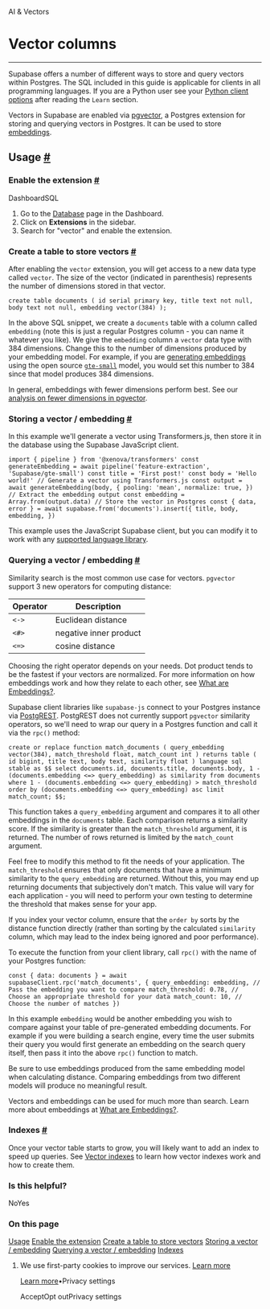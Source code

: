 AI & Vectors

# Vector columns

* * *

Supabase offers a number of different ways to store and query vectors within Postgres. The SQL included in this guide is applicable for clients in all programming languages. If you are a Python user see your [Python client options](https://supabase.com/docs/guides/ai/python-clients) after reading the `Learn` section.

Vectors in Supabase are enabled via [pgvector](https://github.com/pgvector/pgvector/), a Postgres extension for storing and querying vectors in Postgres. It can be used to store [embeddings](https://supabase.com/docs/guides/ai/concepts#what-are-embeddings).

## Usage [\#](https://supabase.com/docs/guides/ai/vector-columns\#usage)

### Enable the extension [\#](https://supabase.com/docs/guides/ai/vector-columns\#enable-the-extension)

DashboardSQL

1. Go to the [Database](https://supabase.com/dashboard/project/_/database/tables) page in the Dashboard.
2. Click on **Extensions** in the sidebar.
3. Search for "vector" and enable the extension.

### Create a table to store vectors [\#](https://supabase.com/docs/guides/ai/vector-columns\#create-a-table-to-store-vectors)

After enabling the `vector` extension, you will get access to a new data type called `vector`. The size of the vector (indicated in parenthesis) represents the number of dimensions stored in that vector.

`
create table documents (
id serial primary key,
title text not null,
body text not null,
embedding vector(384)
);
`

In the above SQL snippet, we create a `documents` table with a column called `embedding` (note this is just a regular Postgres column - you can name it whatever you like). We give the `embedding` column a `vector` data type with 384 dimensions. Change this to the number of dimensions produced by your embedding model. For example, if you are [generating embeddings](https://supabase.com/docs/guides/ai/quickstarts/generate-text-embeddings) using the open source [`gte-small`](https://huggingface.co/Supabase/gte-small) model, you would set this number to 384 since that model produces 384 dimensions.

In general, embeddings with fewer dimensions perform best. See our [analysis on fewer dimensions in pgvector](https://supabase.com/blog/fewer-dimensions-are-better-pgvector).

### Storing a vector / embedding [\#](https://supabase.com/docs/guides/ai/vector-columns\#storing-a-vector--embedding)

In this example we'll generate a vector using Transformers.js, then store it in the database using the Supabase JavaScript client.

`
import { pipeline } from '@xenova/transformers'
const generateEmbedding = await pipeline('feature-extraction', 'Supabase/gte-small')
const title = 'First post!'
const body = 'Hello world!'
// Generate a vector using Transformers.js
const output = await generateEmbedding(body, {
pooling: 'mean',
normalize: true,
})
// Extract the embedding output
const embedding = Array.from(output.data)
// Store the vector in Postgres
const { data, error } = await supabase.from('documents').insert({
title,
body,
embedding,
})
`

This example uses the JavaScript Supabase client, but you can modify it to work with any [supported language library](https://supabase.com/docs#client-libraries).

### Querying a vector / embedding [\#](https://supabase.com/docs/guides/ai/vector-columns\#querying-a-vector--embedding)

Similarity search is the most common use case for vectors. `pgvector` support 3 new operators for computing distance:

| Operator | Description |
| --- | --- |
| `<->` | Euclidean distance |
| `<#>` | negative inner product |
| `<=>` | cosine distance |

Choosing the right operator depends on your needs. Dot product tends to be the fastest if your vectors are normalized. For more information on how embeddings work and how they relate to each other, see [What are Embeddings?](https://supabase.com/docs/guides/ai/concepts#what-are-embeddings).

Supabase client libraries like `supabase-js` connect to your Postgres instance via [PostgREST](https://supabase.com/docs/guides/getting-started/architecture#postgrest-api). PostgREST does not currently support `pgvector` similarity operators, so we'll need to wrap our query in a Postgres function and call it via the `rpc()` method:

`
create or replace function match_documents (
query_embedding vector(384),
match_threshold float,
match_count int
)
returns table (
id bigint,
title text,
body text,
similarity float
)
language sql stable
as $$
select
    documents.id,
    documents.title,
    documents.body,
    1 - (documents.embedding <=> query_embedding) as similarity
from documents
where 1 - (documents.embedding <=> query_embedding) > match_threshold
order by (documents.embedding <=> query_embedding) asc
limit match_count;
$$;
`

This function takes a `query_embedding` argument and compares it to all other embeddings in the `documents` table. Each comparison returns a similarity score. If the similarity is greater than the `match_threshold` argument, it is returned. The number of rows returned is limited by the `match_count` argument.

Feel free to modify this method to fit the needs of your application. The `match_threshold` ensures that only documents that have a minimum similarity to the `query_embedding` are returned. Without this, you may end up returning documents that subjectively don't match. This value will vary for each application - you will need to perform your own testing to determine the threshold that makes sense for your app.

If you index your vector column, ensure that the `order by` sorts by the distance function directly (rather than sorting by the calculated `similarity` column, which may lead to the index being ignored and poor performance).

To execute the function from your client library, call `rpc()` with the name of your Postgres function:

`
const { data: documents } = await supabaseClient.rpc('match_documents', {
query_embedding: embedding, // Pass the embedding you want to compare
match_threshold: 0.78, // Choose an appropriate threshold for your data
match_count: 10, // Choose the number of matches
})
`

In this example `embedding` would be another embedding you wish to compare against your table of pre-generated embedding documents. For example if you were building a search engine, every time the user submits their query you would first generate an embedding on the search query itself, then pass it into the above `rpc()` function to match.

Be sure to use embeddings produced from the same embedding model when calculating distance. Comparing embeddings from two different models will produce no meaningful result.

Vectors and embeddings can be used for much more than search. Learn more about embeddings at [What are Embeddings?](https://supabase.com/docs/guides/ai/concepts#what-are-embeddings).

### Indexes [\#](https://supabase.com/docs/guides/ai/vector-columns\#indexes)

Once your vector table starts to grow, you will likely want to add an index to speed up queries. See [Vector indexes](https://supabase.com/docs/guides/ai/vector-indexes) to learn how vector indexes work and how to create them.

### Is this helpful?

NoYes

### On this page

[Usage](https://supabase.com/docs/guides/ai/vector-columns#usage) [Enable the extension](https://supabase.com/docs/guides/ai/vector-columns#enable-the-extension) [Create a table to store vectors](https://supabase.com/docs/guides/ai/vector-columns#create-a-table-to-store-vectors) [Storing a vector / embedding](https://supabase.com/docs/guides/ai/vector-columns#storing-a-vector--embedding) [Querying a vector / embedding](https://supabase.com/docs/guides/ai/vector-columns#querying-a-vector--embedding) [Indexes](https://supabase.com/docs/guides/ai/vector-columns#indexes)

1. We use first-party cookies to improve our services. [Learn more](https://supabase.com/privacy#8-cookies-and-similar-technologies-used-on-our-european-services)



   [Learn more](https://supabase.com/privacy#8-cookies-and-similar-technologies-used-on-our-european-services)•Privacy settings





   AcceptOpt outPrivacy settings